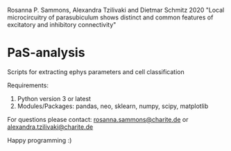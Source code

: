 Rosanna P. Sammons, Alexandra Tzilivaki and Dietmar Schmitz 2020
"Local microcircuitry of parasubiculum shows distinct and common features of excitatory and inhibitory connectivity"

# PaS-analysis
Scripts for extracting ephys parameters and cell classification

Requirements: 
1) Python version 3 or latest
2) Modules/Packages: pandas, neo, sklearn, numpy, scipy, matplotlib

For questions please contact: rosanna.sammons@charite.de or alexandra.tzilivaki@charite.de

Happy programming :) 
